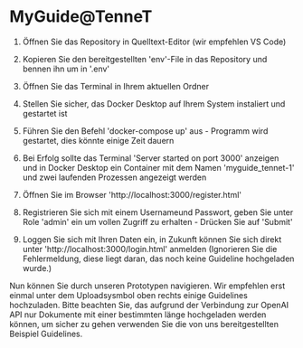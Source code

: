 
  # MyGuide@TenneT

1. Öffnen Sie das Repository in Quelltext-Editor (wir empfehlen VS Code)
2. Kopieren Sie den bereitgestellten 'env'-File in das Repository und bennen ihn um in '.env'
3. Öffnen Sie das Terminal in Ihrem aktuellen Ordner
4. Stellen Sie sicher, das Docker Desktop auf Ihrem System instaliert und gestartet ist
4. Führen Sie den Befehl 'docker-compose up' aus - Programm wird gestartet, dies könnte einige Zeit dauern
5. Bei Erfolg sollte das Terminal 'Server started on port 3000' anzeigen und in Docker Desktop ein Container mit dem Namen 'myguide_tennet-1' und zwei laufenden Prozessen angezeigt werden
6. Öffnen Sie im Browser 'http://localhost:3000/register.html'

7. Registrieren Sie sich mit einem Usernameund Passwort, geben Sie unter Role 'admin' ein um vollen Zugriff zu erhalten - Drücken Sie auf 'Submit'
8. Loggen Sie sich mit Ihren Daten ein, in Zukunft können Sie sich direkt unter 'http://localhost:3000/login.html' anmelden
(Ignorieren Sie die Fehlermeldung, diese liegt daran, das noch keine Guideline hochgeladen wurde.)

Nun können Sie durch unseren Prototypen navigieren.
Wir empfehlen erst einmal unter dem Uploadsysmbol oben rechts einige Guidelines hochzuladen.
Bitte beachten Sie, das aufgrund der Verbindung zur OpenAI API nur Dokumente mit einer bestimmten länge hochgeladen werden können, um sicher zu gehen verwenden Sie die von uns bereitgestellten Beispiel Guidelines. 
